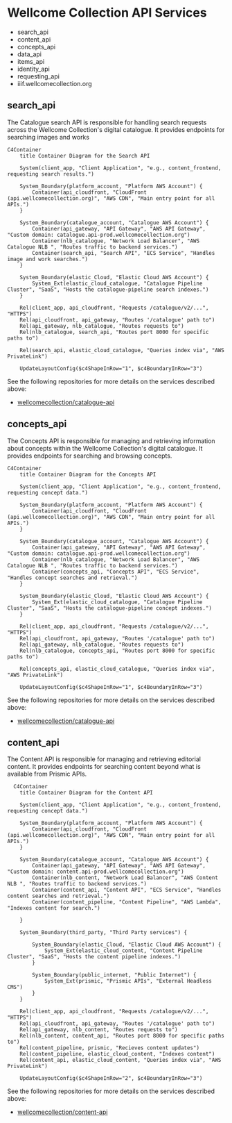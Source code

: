 # Wellcome Collection API Services

- search_api
- content_api
- concepts_api
- data_api
- items_api
- identity_api
- requesting_api
- iiif.wellcomecollection.org

## search_api

The Catalogue search API is responsible for handling search requests across the Wellcome Collection's digital catalogue. It provides endpoints for searching images and works

```mermaid
C4Container
    title Container Diagram for the Search API

    System(client_app, "Client Application", "e.g., content_frontend, requesting search results.")

    System_Boundary(platform_account, "Platform AWS Account") {
        Container(api_cloudfront, "CloudFront (api.wellcomecollection.org)", "AWS CDN", "Main entry point for all APIs.")
    }

    System_Boundary(catalogue_account, "Catalogue AWS Account") {
        Container(api_gateway, "API Gateway", "AWS API Gateway", "Custom domain: catalogue.api-prod.wellcomecollection.org")
        Container(nlb_catalogue, "Network Load Balancer", "AWS Catalogue NLB ", "Routes traffic to backend services.")
        Container(search_api, "Search API", "ECS Service", "Handles image and work searches.")
    }

    System_Boundary(elastic_Cloud, "Elastic Cloud AWS Account") {
        System_Ext(elastic_cloud_catalogue, "Catalogue Pipeline Cluster", "SaaS", "Hosts the catalogue-pipeline search indexes.")
    }

    Rel(client_app, api_cloudfront, "Requests /catalogue/v2/...", "HTTPS")
    Rel(api_cloudfront, api_gateway, "Routes '/catalogue' path to")
    Rel(api_gateway, nlb_catalogue, "Routes requests to")
    Rel(nlb_catalogue, search_api, "Routes port 8000 for specific paths to")

    Rel(search_api, elastic_cloud_catalogue, "Queries index via", "AWS PrivateLink")

    UpdateLayoutConfig($c4ShapeInRow="1", $c4BoundaryInRow="3")
```

See the following repositories for more details on the services described above:

- [wellcomecollection/catalogue-api](https://github.com/wellcomecollection/catalogue-api)

## concepts_api

The Concepts API is responsible for managing and retrieving information about concepts within the Wellcome Collection's digital catalogue. It provides endpoints for searching and browsing concepts.

```mermaid
C4Container
    title Container Diagram for the Concepts API

    System(client_app, "Client Application", "e.g., content_frontend, requesting concept data.")

    System_Boundary(platform_account, "Platform AWS Account") {
        Container(api_cloudfront, "CloudFront (api.wellcomecollection.org)", "AWS CDN", "Main entry point for all APIs.")
    }

    System_Boundary(catalogue_account, "Catalogue AWS Account") {
        Container(api_gateway, "API Gateway", "AWS API Gateway", "Custom domain: catalogue.api-prod.wellcomecollection.org")
        Container(nlb_catalogue, "Network Load Balancer", "AWS Catalogue NLB ", "Routes traffic to backend services.")
        Container(concepts_api, "Concepts API", "ECS Service", "Handles concept searches and retrieval.")
    }

    System_Boundary(elastic_Cloud, "Elastic Cloud AWS Account") {
        System_Ext(elastic_cloud_catalogue, "Catalogue Pipeline Cluster", "SaaS", "Hosts the catalogue-pipeline concept indexes.")
    }

    Rel(client_app, api_cloudfront, "Requests /catalogue/v2/...", "HTTPS")
    Rel(api_cloudfront, api_gateway, "Routes '/catalogue' path to")
    Rel(api_gateway, nlb_catalogue, "Routes requests to")
    Rel(nlb_catalogue, concepts_api, "Routes port 8000 for specific paths to")

    Rel(concepts_api, elastic_cloud_catalogue, "Queries index via", "AWS PrivateLink")

    UpdateLayoutConfig($c4ShapeInRow="1", $c4BoundaryInRow="3")
```

See the following repositories for more details on the services described above:

- [wellcomecollection/catalogue-api](https://github.com/wellcomecollection/catalogue-api)

## content_api

The Content API is responsible for managing and retrieving editorial content. It provides endpoints for searching content beyond what is available from Prismic APIs.

```mermaid
  C4Container
    title Container Diagram for the Content API

    System(client_app, "Client Application", "e.g., content_frontend, requesting concept data.")

    System_Boundary(platform_account, "Platform AWS Account") {
        Container(api_cloudfront, "CloudFront (api.wellcomecollection.org)", "AWS CDN", "Main entry point for all APIs.")
    }

    System_Boundary(catalogue_account, "Catalogue AWS Account") {
        Container(api_gateway, "API Gateway", "AWS API Gateway", "Custom domain: content.api-prod.wellcomecollection.org")
        Container(nlb_content, "Network Load Balancer", "AWS Content NLB ", "Routes traffic to backend services.")
        Container(content_api, "Content API", "ECS Service", "Handles content searches and retrieval.")
        Container(content_pipeline, "Content Pipeline", "AWS Lambda", "Indexes content for search.")

    }

    System_Boundary(third_party, "Third Party services") {

        System_Boundary(elastic_Cloud, "Elastic Cloud AWS Account") {
            System_Ext(elastic_cloud_content, "Content Pipeline Cluster", "SaaS", "Hosts the content pipeline indexes.")
        }

        System_Boundary(public_internet, "Public Internet") {
            System_Ext(prismic, "Prismic APIs", "External Headless CMS")
        }
    }

    Rel(client_app, api_cloudfront, "Requests /catalogue/v2/...", "HTTPS")
    Rel(api_cloudfront, api_gateway, "Routes '/catalogue' path to")
    Rel(api_gateway, nlb_content, "Routes requests to")
    Rel(nlb_content, content_api, "Routes port 8000 for specific paths to")
    Rel(content_pipeline, prismic, "Recieves content updates")
    Rel(content_pipeline, elastic_cloud_content, "Indexes content")
    Rel(content_api, elastic_cloud_content, "Queries index via", "AWS PrivateLink")

    UpdateLayoutConfig($c4ShapeInRow="2", $c4BoundaryInRow="3")
```

See the following repositories for more details on the services described above:

- [wellcomecollection/content-api](https://github.com/wellcomecollection/content-api)